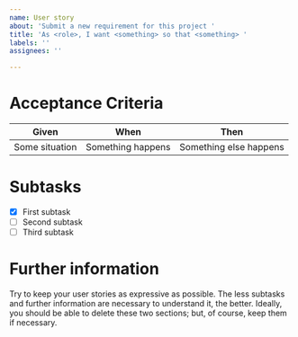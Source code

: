 ```yaml
---
name: User story
about: 'Submit a new requirement for this project '
title: 'As <role>, I want <something> so that <something> '
labels: ''
assignees: ''

---
```


# Acceptance Criteria

|     Given      |       When        |          Then          |
| :------------: | :---------------: | :--------------------: |
| Some situation | Something happens | Something else happens |

# Subtasks
- [x] First subtask
- [ ] Second subtask
- [ ] Third subtask

# Further information
Try to keep your user stories as expressive as possible. The less subtasks and further information are necessary to understand it, the better. Ideally, you should be able to delete these two sections; but, of course, keep them if necessary.
